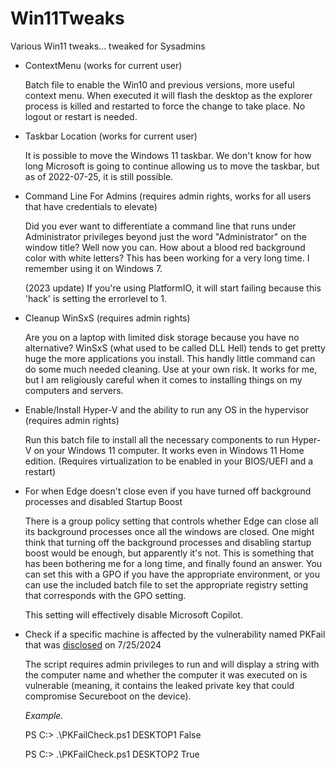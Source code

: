 # Win11Tweaks
 Various Win11 tweaks... tweaked for Sysadmins

* ContextMenu (works for current user)

    Batch file to enable the Win10 and previous versions, more useful context menu. When executed it will flash the desktop as the explorer process is killed and restarted to force the change to take place. 
    No logout or restart is needed.

* Taskbar Location (works for current user)

    It is possible to move the Windows 11 taskbar. We don't know for how long Microsoft is going to continue
    allowing us to move the taskbar, but as of 2022-07-25, it is still possible.

* Command Line For Admins (requires admin rights, works for all users that have credentials to elevate)

    Did you ever want to differentiate a command line that runs under Administrator privileges beyond just
    the word "Administrator" on the window title? Well now you can. How about a blood red background color
    with white letters? This has been working for a very long time. I remember using it on Windows 7.
    
    (2023 update) If you're using PlatformIO, it will start failing because this 'hack' is setting the errorlevel to 1. 

* Cleanup WinSxS (requires admin rights)

    Are you on a laptop with limited disk storage because you have no alternative? WinSxS (what used to be 
    called DLL Hell) tends to get pretty huge the more applications you install. This handly little command
    can do some much needed cleaning. Use at your own risk. It works for me, but I am religiously careful
    when it comes to installing things on my computers and servers. 

* Enable/Install Hyper-V and the ability to run any OS in the hypervisor (requires admin rights)

    Run this batch file to install all the necessary components to run Hyper-V on your Windows 11 computer.
    It works even in Windows 11 Home edition. (Requires virtualization to be enabled in your BIOS/UEFI and 
    a restart)

* For when Edge doesn't close even if you have turned off background processes and disabled Startup Boost

    There is a group policy setting that controls whether Edge can close all its background processes once
    all the windows are closed. One might think that turning off the background processes and disabling
    startup boost would be enough, but apparently it's not. This is something that has been bothering me
    for a long time, and finally found an answer. You can set this with a GPO if you have the appropriate
    environment, or you can use the included batch file to set the appropriate registry setting that 
    corresponds with the GPO setting.

    This setting will effectively disable Microsoft Copilot. 

* Check if a specific machine is affected by the vulnerability named PKFail that was [disclosed](https://arstechnica.com/security/2024/07/secure-boot-is-completely-compromised-on-200-models-from-5-big-device-makers/) on 7/25/2024

    The script requires admin privileges to run and will display a string with the computer name and whether the 
    computer it was executed on is vulnerable (meaning, it contains the leaked private key that could compromise 
    Secureboot on the device).

    *Example.*
    
    PS C:\> .\PKFailCheck.ps1
    DESKTOP1 False

    PS C:\> .\PKFailCheck.ps1
    DESKTOP2 True